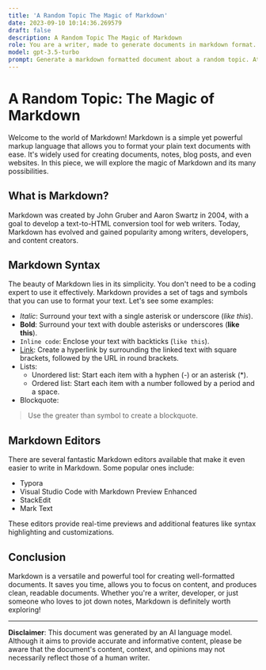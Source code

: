 ```yaml
---
title: 'A Random Topic The Magic of Markdown'
date: 2023-09-10 10:14:36.269579
draft: false
description: A Random Topic The Magic of Markdown
role: You are a writer, made to generate documents in markdown format. It is very important that all of the documents you generate are in valid markdown format.
model: gpt-3.5-turbo
prompt: Generate a markdown formatted document about a random topic. At the bottom, include a disclaimer explaining that the document was generated by you. The first line of the document should be the title. Make sure that the entire document is in proper markdown format, using a mix of various tags to make the document visually appealing.
---
```


# A Random Topic: The Magic of Markdown

Welcome to the world of Markdown! Markdown is a simple yet powerful markup language that allows you to format your plain text documents with ease. It's widely used for creating documents, notes, blog posts, and even websites. In this piece, we will explore the magic of Markdown and its many possibilities.

## What is Markdown?

Markdown was created by John Gruber and Aaron Swartz in 2004, with a goal to develop a text-to-HTML conversion tool for web writers. Today, Markdown has evolved and gained popularity among writers, developers, and content creators.

## Markdown Syntax

The beauty of Markdown lies in its simplicity. You don't need to be a coding expert to use it effectively. Markdown provides a set of tags and symbols that you can use to format your text. Let's see some examples:

- *Italic*: Surround your text with a single asterisk or underscore (*like this*).
- **Bold**: Surround your text with double asterisks or underscores (**like this**).
- `Inline code`: Enclose your text with backticks (`like this`).
- [Link](www.example.com): Create a hyperlink by surrounding the linked text with square brackets, followed by the URL in round brackets.
- Lists:
  - Unordered list: Start each item with a hyphen (-) or an asterisk (*).
  - Ordered list: Start each item with a number followed by a period and a space.
- Blockquote:
> Use the greater than symbol to create a blockquote.

## Markdown Editors

There are several fantastic Markdown editors available that make it even easier to write in Markdown. Some popular ones include:

- Typora
- Visual Studio Code with Markdown Preview Enhanced
- StackEdit
- Mark Text

These editors provide real-time previews and additional features like syntax highlighting and customizations.

## Conclusion

Markdown is a versatile and powerful tool for creating well-formatted documents. It saves you time, allows you to focus on content, and produces clean, readable documents. Whether you're a writer, developer, or just someone who loves to jot down notes, Markdown is definitely worth exploring!

---

**Disclaimer**: This document was generated by an AI language model. Although it aims to provide accurate and informative content, please be aware that the document's content, context, and opinions may not necessarily reflect those of a human writer.